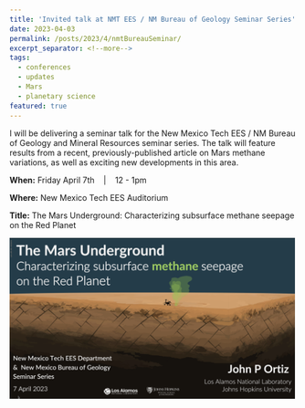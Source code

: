 ```yaml
---
title: 'Invited talk at NMT EES / NM Bureau of Geology Seminar Series'
date: 2023-04-03
permalink: /posts/2023/4/nmtBureauSeminar/
excerpt_separator: <!--more-->
tags:
  - conferences 
  - updates 
  - Mars
  - planetary science
featured: true
---
```

<!-- excerpt: "<img src='/images/posts/nmtBureau_walkoutSlide.png' alt='NMT-talkBanner' width='500px'/>" -->

<!-- NOTE: the featured callout in front matter allows the post to appear automatically on the ABOUT page if enabled there. -->
<!-- NOTE: the except_separator in the front matter allows you to manually specify how much of the post is included in the except (in this case, everything between the ``more`` callout. -->

I will be delivering a seminar talk for the New Mexico Tech EES / NM Bureau of Geology and Mineral Resources seminar series. The talk will feature results from a recent, previously-published article on Mars methane variations, as well as exciting new developments in this area. 


**When:** Friday April 7th &nbsp;&nbsp; \| &nbsp;&nbsp; 12 - 1pm  

**Where:** New Mexico Tech EES Auditorium

**Title:**  The Mars Underground: Characterizing subsurface methane seepage on the Red Planet

<!-- ![NMT-talkBanner](/images/posts/nmtBureau_walkoutSlide.png) -->

<img src="/images/posts/nmtBureau_walkoutSlide.png" alt="NMT-talkBanner" width="500px"/>

<!-- Excerpt this whole post: -->
<!-- more -->
